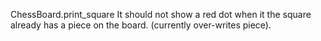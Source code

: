 ChessBoard.print_square
It should not show a red dot when it the square already has a piece on the board. (currently over-writes piece).
